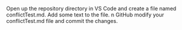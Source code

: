 Open up the repository directory in VS Code and create a file named conflictTest.md. Add some text to the file.
n GitHub modify your conflictTest.md file and commit the changes.
